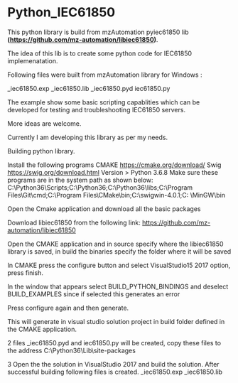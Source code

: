 # Python_IEC61850

This python library is build from mzAutomation pyiec61850 lib **(https://github.com/mz-automation/libiec61850)**.

The idea of this lib is to create some python code for IEC61850 implemenatation.


Following files were built from mzAutomation library for Windows :

_iec61850.exp
_iec61850.lib
_iec61850.pyd
iec61850.py

The example show some basic scripting capablities which can be developed for testing and troubleshooting IEC61850 servers.

More ideas are welcome.

Currently I am developing this library as per my needs.



Building python library.
 
Install the following programs
CMAKE https://cmake.org/download/
Swig https://swig.org/download.html 
Version > Python 3.6.8
Make sure these programs are in the system path as shown below:
C:\Python36\Scripts;C:\Python36;C:\Python36\libs;C:\Program Files\Git\cmd;C:\Program Files\CMake\bin;C:\swigwin-4.0.1;C: \MinGW\bin

Open the Cmake application and download all the basic packages 

Download libiec61850 from the following link:
https://github.com/mz-automation/libiec61850

Open the CMAKE application and in source specify where the libiec61850 library is saved, in build the binaries specify the folder where it will be saved

In CMAKE press the configure button and select VisualStudio15 2017 option, press finish.

In the window that appears select BUILD_PYTHON_BINDINGS and deselect BUILD_EXAMPLES since if selected this generates an error

Press configure again and then generate.

This will generate in visual studio solution project in build folder defined in the CMAKE application.

2 files _iec61850.pyd and iec61850.py will be created, copy these files to the address C:\Python36\Lib\site-packages

3 Open the the solution in VisualStudio 2017 and build the solution. After successful building following files is created.
_iec61850.exp _iec61850.lib
